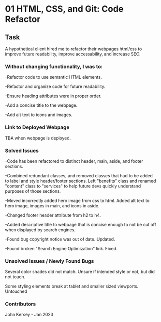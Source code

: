 # 01 HTML, CSS, and Git: Code Refactor

## Task

A hypothetical client hired me to refactor their webpages html/css to improve future readability, improve accessability, and increase SEO. 

### Without changing functionality, I was to:

-Refactor code to use semantic HTML elements.

-Refactor and organize code for future readability.

-Ensure heading attributes were in proper order.

-Add a concise title to the webpage.

-Add alt text to icons and images.


### Link to Deployed Webpage

TBA when webpage is deployed. 

### Solved Issues 

-Code has been refactored to distinct header, main, aside, and footer sections. 

-Combined redundant classes, and removed classes that had to be added to label and style header/footer sections. Left "benefits" class and renamed "content" class to "services" to help future devs quickly understand purposes of those sections. 

-Moved incorrectly added hero image from css to html. Added alt text to hero image, images in main, and icons in aside. 

-Changed footer header attribute from h2 to h4. 

-Added descriptive title to webpage that is concise enough to not be cut off when displayed by search engines.

-Found bug copyright notice was out of date. Updated. 

-Found broken "Search Engine Optimization" link. Fixed. 


### Unsolved Issues / Newly Found Bugs
Several color shades did not match. Unsure if intended style or not, but did not touch. 

Some styling elements break at tablet and smaller sized viewports. Untouched

### Contributors 
John Kersey - Jan 2023